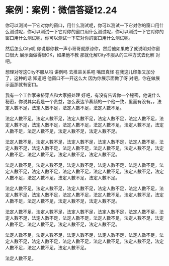 # 案例：案例：微信答疑12.24

你可以测试一下它对你的窗口，用什么测试呢，你可以测试一下它对你的窗口用什么测试呢，你可以测试一下它对你的窗口用什么测试呢，你可以测试一下它对你的窗口用什么测试呢，你可以测试一下它对你的窗口用什么测试呢。

然后怎么City呢 你说那你教一声小哥哥就原谅你，然后他如果教了就说明对你窗口很大 展示面做得很OK，如果他不教 那就化解City不服从的三种方式去化解 对吧。

想理对呀这City不服从吗 讲例吗 去推进关系吧 嘴田真怪 在我这儿印象又加分了，这种的话 知道吧 他窗口不一开这么大 因为你展示面做了呀 对吧，你在做展示面那就有窗口。

我有一个工作宯来挤穿点和大家报处理 好吧，有没有告诉你一个秘密，他说什么秘密，你说其实我是一个贵益，怎么表达节奏频的一个他一致，里面有没有。，法定人數不足，法定人數不足，法定人數不足，法定人數不足。

法定人數不足，法定人數不足，法定人數不足，法定人數不足，法定人數不足，法定人數不足，法定人數不足，法定人數不足，法定人數不足，法定人數不足，法定人數不足，法定人數不足，法定人數不足，法定人數不足。

法定人數不足，法定人數不足，法定人數不足，法定人數不足，法定人數不足，法定人數不足，法定人數不足，法定人數不足，法定人數不足，法定人數不足，法定人數不足，法定人數不足，法定人數不足，法定人數不足。

法定人數不足，法定人數不足，法定人數不足，法定人數不足，法定人數不足，法定人數不足，法定人數不足，法定人數不足，法定人數不足，法定人數不足，法定人數不足，法定人數不足，法定人數不足，法定人數不足。

法定人數不足，法定人數不足，法定人數不足，法定人數不足，法定人數不足，法定人數不足，法定人數不足，法定人數不足，法定人數不足，法定人數不足，法定人數不足，法定人數不足，法定人數不足，法定人數不足。

法定人數不足，法定人數不足，法定人數不足，法定人數不足，法定人數不足，法定人數不足，法定人數不足，法定人數不足，法定人數不足，法定人數不足，法定人數不足，法定人數不足，法定人數不足，法定人數不足。

法定人數不足，法定人數不足，法定人數不足，法定人數不足，法定人數不足，法定人數不足，法定人數不足，法定人數不足，法定人數不足，法定人數不足，法定人數不足，法定人數不足，法定人數不足。

法定人數不足。